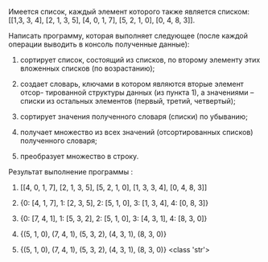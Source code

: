 Имеется список, каждый элемент которого также является списком: [[1,3, 3, 4], [2, 1, 3, 5], [4, 0, 1, 7], [5, 2, 1, 0], [0, 4, 8, 3]]. 

Написать программу, которая выполняет следующее (после каждой операции выводить в консоль полученные данные):

1) сортирует список, состоящий из списков, по второму элементу этих
вложенных списков (по возрастанию);

2) создает словарь, ключами в котором являются вторые элемент отсор-
тированной структуры данных (из пункта 1), а значениями – списки из остальных элементов (первый, третий, четвертый);

3) сортирует значения полученного словаря (списки) по убыванию;

4) получает множество из всех значений (отсортированных списков)
полученного словаря;

5) преобразует множество в строку.


Результат выполнение программы :

1) [[4, 0, 1, 7], [2, 1, 3, 5], [5, 2, 1, 0], [1, 3, 3, 4], [0, 4, 8, 3]]

2) {0: [4, 1, 7], 1: [2, 3, 5], 2: [5, 1, 0], 3: [1, 3, 4], 4: [0, 8, 3]}

3) {0: [7, 4, 1], 1: [5, 3, 2], 2: [5, 1, 0], 3: [4, 3, 1], 4: [8, 3, 0]}

4) {(5, 1, 0), (7, 4, 1), (5, 3, 2), (4, 3, 1), (8, 3, 0)}

5) {(5, 1, 0), (7, 4, 1), (5, 3, 2), (4, 3, 1), (8, 3, 0)}
    <class 'str'>
